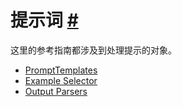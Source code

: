 


提示词
 [#](#prompts "Permalink to this headline")
=====================================================


这里的参考指南都涉及到处理提示的对象。
 



* [PromptTemplates](modules/prompts)
* [Example Selector](modules/example_selector)
* [Output Parsers](modules/output_parsers)





